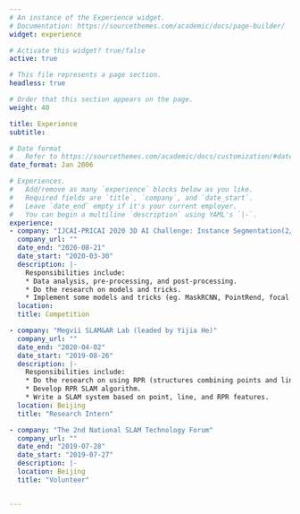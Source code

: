 ```yaml
---
# An instance of the Experience widget.
# Documentation: https://sourcethemes.com/academic/docs/page-builder/
widget: experience

# Activate this widget? true/false
active: true

# This file represents a page section.
headless: true

# Order that this section appears on the page.
weight: 40

title: Experience
subtitle:

# Date format
#   Refer to https://sourcethemes.com/academic/docs/customization/#date-format
date_format: Jan 2006

# Experiences.
#   Add/remove as many `experience` blocks below as you like.
#   Required fields are `title`, `company`, and `date_start`.
#   Leave `date_end` empty if it's your current employer.
#   You can begin a multiline `description` using YAML's `|-`.
experience:
- company: "IJCAI-PRICAI 2020 3D AI Challenge: Instance Segmentation(2/599)"
  company_url: ""
  date_end: "2020-08-21"
  date_start: "2020-03-30"
  description: |-
    Responsibilities include:
    * Data analysis, pre-processing, and post-processing.
    * Do the research on models and tricks.
    * Implement some models and tricks (eg. MaskRCNN, PointRend, focal loss, TTA).
  location: 
  title: Competition

- company: "Megvii SLAM&AR Lab (leaded by Yijia He)"
  company_url: ""
  date_end: "2020-04-02"
  date_start: "2019-08-26"
  description: |-
    Responsibilities include:
    * Do the research on using RPR (structures combining points and lines) in SLAM.
    * Develop RPR SLAM algorithm.
    * Write a SLAM system based on point, line, and RPR features.
  location: Beijing
  title: "Research Intern"

- company: "The 2nd National SLAM Technology Forum"
  company_url: ""
  date_end: "2019-07-28"
  date_start: "2019-07-27"
  description: |-
  location: Beijing
  title: "Volunteer"


---
```

